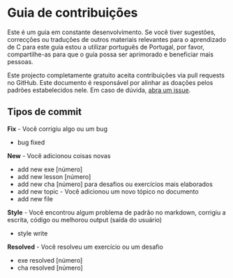 # Guia de contribuições

Este é um guia em constante desenvolvimento. Se você tiver sugestões, correcções ou traduções de outros materiais relevantes para o aprendizado de C para este guia estou a utilizar português de Portugal, por favor, compartilhe-as para que o guia possa ser aprimorado e beneficiar mais pessoas.

Este projecto completamente gratuito aceita contribuições via pull requests no GitHub. Este documento é responsável por alinhar as doações pelos padrões estabelecidos nele. Em caso de dúvida, [abra um issue](https://github.com/an-jorge/Clang/issues).

## Tipos de commit

**Fix** - Você corrigiu algo ou um bug

- bug fixed

**New** - Você adicionou coisas novas

- add new exe [número]
- add new lesson [número]
- add new cha [número] para desafios ou exercícios mais elaborados
- add new topic - Você adicionou um novo tópico no documento
- add new file

**Style** - Você encontrou algum problema de padrão no markdown, corrigiu a escrita, código ou melhorou output (saída do usuário)

- style write

**Resolved** - Você resolveu um exercício ou um desafio

- exe resolved [número]
- cha resolved [número]
